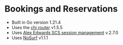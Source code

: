 # Bookings and Reservations

- Built in Go version 1.21.4
- Uses the [chi router](github.com/go-chi/chi) v1.5.5
- Uses [Alex Edwards SCS session management](github.com/alexedwards/scs/v2) v.2.7.0
- Uses [NoSurf](github.com/justinas/nosurf) v1.1.1
